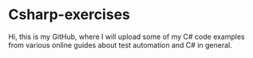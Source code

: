 # Csharp-exercises
Hi, this is my GitHub, where I will upload some of my C# code examples from various online guides about test automation and C# in general.
